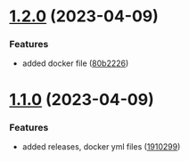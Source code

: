 # [1.2.0](https://github.com/manthanank/learn-rxjs/compare/v1.1.0...v1.2.0) (2023-04-09)


### Features

* added docker file ([80b2226](https://github.com/manthanank/learn-rxjs/commit/80b22260592b368f79de75cc3465e5d3e6b31b01))



# [1.1.0](https://github.com/manthanank/learn-rxjs/compare/1910299041c0f0672423e2e9b96218953a090485...v1.1.0) (2023-04-09)


### Features

* added releases, docker yml files ([1910299](https://github.com/manthanank/learn-rxjs/commit/1910299041c0f0672423e2e9b96218953a090485))



